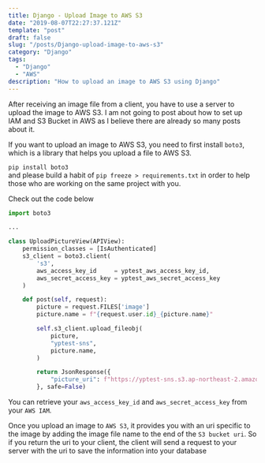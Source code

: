 ```yaml
---
title: Django - Upload Image to AWS S3
date: "2019-08-07T22:27:37.121Z"
template: "post"
draft: false
slug: "/posts/Django-upload-image-to-aws-s3"
category: "Django"
tags:
  - "Django"
  - "AWS"
description: "How to upload an image to AWS S3 using Django"
---
```


After receiving an image file from a client, you have to use a server to upload the image to AWS S3. I am not going to post about how to set up IAM and S3 Bucket in AWS as I believe there are already so many posts about it.

If you want to upload an image to AWS S3, you need to first install `boto3`, which is a library that helps you upload a file to AWS S3.

`pip install boto3` <br>
and please build a habit of `pip freeze > requirements.txt` in order to help those who are working on the same project with you.

Check out the code below

```python
import boto3

...

class UploadPictureView(APIView):
    permission_classes = [IsAuthenticated]
    s3_client = boto3.client(
        's3',
        aws_access_key_id     = yptest_aws_access_key_id,
        aws_secret_access_key = yptest_aws_secret_access_key
    )

    def post(self, request):
        picture = request.FILES['image']
        picture.name = f"{request.user.id}_{picture.name}"

        self.s3_client.upload_fileobj(
            picture,
            "yptest-sns",
            picture.name,
        )

        return JsonResponse({
            "picture_uri": f"https://yptest-sns.s3.ap-northeast-2.amazonaws.com/{picture}"
        }, safe=False)
```

You can retrieve your `aws_access_key_id` and `aws_secret_access_key` from your `AWS IAM`. <br>

Once you upload an image to `AWS S3`, it provides you with an uri specific to the image by adding the image file name to the end of the `S3 bucket uri`. So if you return the uri to your client, the client will send a request to your server with the uri to save the information into your database
